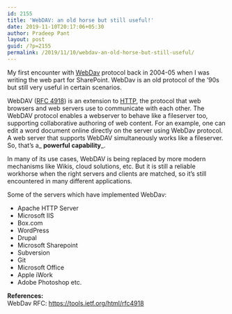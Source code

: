 ```yaml
---
id: 2155
title: 'WebDAV: an old horse but still useful!'
date: 2019-11-10T20:17:06+05:30
author: Pradeep Pant
layout: post
guid: /?p=2155
permalink: /2019/11/10/webdav-an-old-horse-but-still-useful/
---
```

My first encounter with [WebDav](https://en.wikipedia.org/wiki/WebDAV) protocol back in 2004-05 when I was writing the web part for SharePoint. WebDav is an old protocol of the &#8217;90s but still very useful in certain scenarios.

WebDAV (<a rel="noreferrer noopener" href="https://tools.ietf.org/html/rfc4918" target="_blank">RFC 4918</a>) is an extension to <a rel="noreferrer noopener" href="https://en.wikipedia.org/wiki/Hypertext_Transfer_Protocol" target="_blank">HTTP</a>, the protocol that web browsers and web servers use to communicate with each other. The WebDAV protocol enables a webserver to behave like a fileserver too, supporting collaborative authoring of web content. For an example, one can edit a word document online directly on the server using WebDav protocol. A web server that supports WebDAV simultaneously works like a fileserver. So, that’s a_ **powerful capability**_. 

In many of its use cases, WebDAV is being replaced by more modern mechanisms like Wikis, cloud solutions, etc. But it is still a reliable workhorse when the right servers and clients are matched, so it’s still encountered in many different applications. 

<p class="has-text-color has-luminous-vivid-orange-color">
  Some of the servers which have implemented WebDav:
</p>

  * Apache HTTP Server
  * Microsoft IIS
  * Box.com 
  * WordPress
  * Drupal
  * Microsoft Sharepoint
  * Subversion
  * Git
  * Microsoft Office 
  * Apple iWork
  * Adobe Photoshop etc.

**References:**  
WebDav RFC: <https://tools.ietf.org/html/rfc4918>